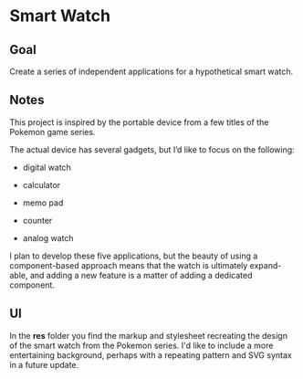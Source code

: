 # Smart Watch

## Goal

Create a series of independent applications for a hypothetical smart watch.

## Notes

This project is inspired by the portable device from a few titles of the Pokemon game series.

The actual device has several gadgets, but I’d like to focus on the following:

-   digital watch

-   calculator

-   memo pad

-   counter

-   analog watch

I plan to develop these five applications, but the beauty of using a component-based approach means that the watch is ultimately expand-able, and adding a new feature is a matter of adding a dedicated component.

## UI

In the **res** folder you find the markup and stylesheet recreating the design of the smart watch from the Pokemon series. I'd like to include a more entertaining background, perhaps with a repeating pattern and SVG syntax in a future update.
